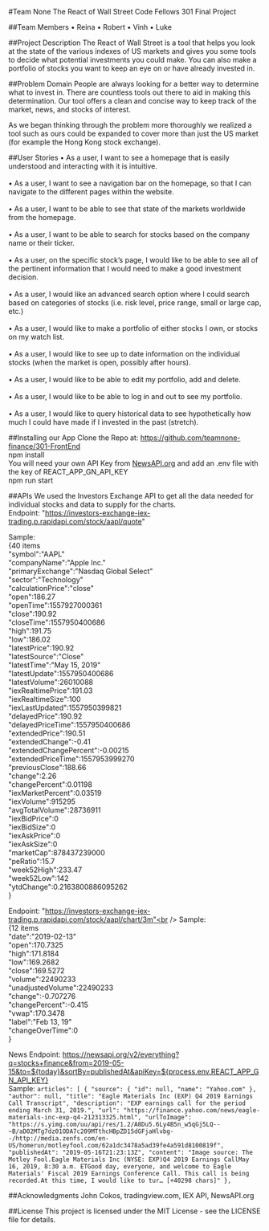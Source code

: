 #Team None The React of Wall Street
Code Fellows 301 Final Project

##Team Members
• Reina
• Robert
• Vinh
• Luke

##Project Description
The React of Wall Street is a tool that helps you look at the state of the various indexes of US markets and gives you some tools to decide what potential investments you could make. You can also make a portfolio of stocks you want to keep an eye on or have already invested in.

##Problem Domain
People are always looking for a better way to determine what to invest in. There are countless tools out there to aid in making this determination.  Our tool offers a clean and concise way to keep track of the market, news, and stocks of interest.<br />  

As we began thinking through the problem more thoroughly we realized a tool such as ours could be expanded to cover more than just the US market (for example the Hong Kong stock exchange). 

##User Stories
• As a user, I want to see a homepage that is easily understood and interacting with it is intuitive.<br />  
• As a user, I want to see a navigation bar on the homepage, so that I can navigate to the different pages within the website.<br />  
• As a user, I want to be able to see that state of the markets worldwide from the homepage.<br />  
• As a user, I want to be able to search for stocks based on the company name or their ticker.<br />  
• As a user, on the specific stock’s page, I would like to be able to see all of the pertinent information that I would need to make a good investment decision.<br />  
• As a user, I would like an advanced search option where I could search based on categories of stocks (i.e. risk level, price range, small or large cap, etc.)<br />  
• As a user, I would like to make a portfolio of either stocks I own, or stocks on my watch list.<br />  
• As a user, I would like to see up to date information on the individual stocks (when the market is open, possibly after hours).<br />  
• As a user, I would like to be able to edit my portfolio, add and delete.<br />  
• As a user, I would like to be able to log in and out to see my portfolio.<br />  
• As a user, I would like to query historical data to see hypothetically how much I could have made if I invested in the past (stretch). <br />  

##Installing our App
Clone the Repo at: https://github.com/teamnone-finance/301-FrontEnd <br />
npm install<br />
You will need your own API Key from [NewsAPI.org](https://newsapi.org/) and add an .env file with the key of REACT_APP_GN_API_KEY<br />
npm run start<br />


##APIs
We used the Investors Exchange API to get all the data needed for individual stocks and data to supply for the charts. <br />
Endpoint: "https://investors-exchange-iex-trading.p.rapidapi.com/stock/aapl/quote" <br />  

Sample:<br /> 
{40 items<br /> 
"symbol":"AAPL"<br /> 
"companyName":"Apple Inc."<br /> 
"primaryExchange":"Nasdaq Global Select"<br /> 
"sector":"Technology"<br /> 
"calculationPrice":"close"<br /> 
"open":186.27<br /> 
"openTime":1557927000361<br /> 
"close":190.92<br /> 
"closeTime":1557950400686<br /> 
"high":191.75<br /> 
"low":186.02<br /> 
"latestPrice":190.92<br /> 
"latestSource":"Close"<br /> 
"latestTime":"May 15, 2019"<br /> 
"latestUpdate":1557950400686<br /> 
"latestVolume":26010088<br /> 
"iexRealtimePrice":191.03<br /> 
"iexRealtimeSize":100<br /> 
"iexLastUpdated":1557950399821<br /> 
"delayedPrice":190.92<br /> 
"delayedPriceTime":1557950400686<br /> 
"extendedPrice":190.51<br /> 
"extendedChange":-0.41<br /> 
"extendedChangePercent":-0.00215<br /> 
"extendedPriceTime":1557953999270<br /> 
"previousClose":188.66<br /> 
"change":2.26<br /> 
"changePercent":0.01198<br /> 
"iexMarketPercent":0.03519<br /> 
"iexVolume":915295<br /> 
"avgTotalVolume":28736911<br /> 
"iexBidPrice":0<br /> 
"iexBidSize":0<br /> 
"iexAskPrice":0<br /> 
"iexAskSize":0<br /> 
"marketCap":878437239000<br /> 
"peRatio":15.7<br /> 
"week52High":233.47<br /> 
"week52Low":142<br /> 
"ytdChange":0.2163800886095262<br /> 
}<br /> 

Endpoint: "https://investors-exchange-iex-trading.p.rapidapi.com/stock/aapl/chart/3m"<br /> 
Sample: <br /> 
{12 items<br /> 
"date":"2019-02-13"<br /> 
"open":170.7325<br /> 
"high":171.8184<br /> 
"low":169.2682<br /> 
"close":169.5272<br /> 
"volume":22490233<br /> 
"unadjustedVolume":22490233<br /> 
"change":-0.707276<br /> 
"changePercent":-0.415<br /> 
"vwap":170.3478<br /> 
"label":"Feb 13, 19"<br /> 
"changeOverTime":0<br /> 
}<br /> 

News Endpoint: https://newsapi.org/v2/everything?q=stocks+finance&from=2019-05-15&to=${today}&sortBy=publishedAt&apiKey=${process.env.REACT_APP_GN_API_KEY}<br /> 
Sample: ```articles": [
        {
            "source": {
                "id": null,
                "name": "Yahoo.com"
            },
            "author": null,
            "title": "Eagle Materials Inc (EXP) Q4 2019 Earnings Call Transcript",
            "description": "EXP earnings call for the period ending March 31, 2019.",
            "url": "https://finance.yahoo.com/news/eagle-materials-inc-exp-q4-212313325.html",
            "urlToImage": "https://s.yimg.com/uu/api/res/1.2/A8Du5.6Ly4B5n_w5qGj5LQ--~B/aD02MTg7dz01ODA7c209MTthcHBpZD15dGFjaHlvbg--/http://media.zenfs.com/en-US/homerun/motleyfool.com/62a1dc3478a5ad39fe4a591d8100819f",
            "publishedAt": "2019-05-16T21:23:13Z",
            "content": "Image source: The Motley Fool.Eagle Materials Inc (NYSE: EXP)Q4 2019 Earnings CallMay 16, 2019, 8:30 a.m. ETGood day, everyone, and welcome to Eagle Materials' Fiscal 2019 Earnings Conference Call. This call is being recorded.At this time, I would like to tur… [+40298 chars]"
        },```


##Acknowledgments
John Cokos, tradingview.com, IEX API, NewsAPI.org

##License
This project is licensed under the MIT License - see the LICENSE file for details.
